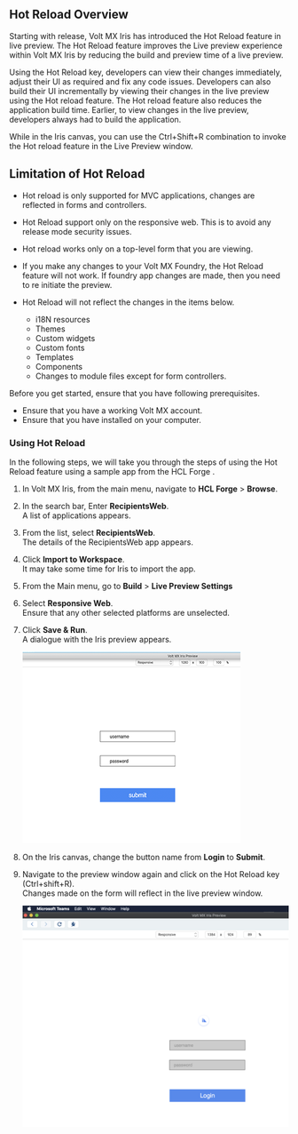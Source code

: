                          


## <a id="hot-reload-overview"></a> Hot Reload Overview


Starting with  release, Volt MX Iris has introduced the Hot Reload feature in live preview. The Hot Reload feature improves the Live preview experience within Volt MX Iris by reducing the build and preview time of a live preview.

Using the Hot Reload key, developers can view their changes immediately, adjust their UI as required and fix any code issues. Developers can also build their UI incrementally by viewing their changes in the live preview using the Hot reload feature. The Hot reload feature also reduces the application build time. Earlier, to view changes in the live preview, developers always had to build the application.

While in the Iris canvas, you can use the Ctrl+Shift+R combination to invoke the Hot reload feature in the Live Preview window.

Limitation of Hot Reload
------------------------

*   Hot reload is only supported for MVC applications, changes are reflected in forms and controllers.
*   Hot Reload support only on the responsive web. This is to avoid any release mode security issues.
    
*   Hot reload works only on a top-level form that you are viewing.
    
*   If you make any changes to your Volt MX Foundry, the Hot Reload feature will not work. If foundry app changes are made, then you need to re initiate the preview.
*   Hot Reload will not reflect the changes in the items below.
    
    *   i18N resources
    *   Themes
    *   Custom widgets
    *   Custom fonts
    *   Templates
    *   Components
    *   Changes to module files except for form controllers.
        

Before you get started, ensure that you have following prerequisites.

*   Ensure that you have a working Volt MX account.
*   Ensure that you have installed on your computer.

### Using Hot Reload

In the following steps, we will take you through the steps of using the Hot Reload feature using a sample app from the HCL Forge .

1.  In Volt MX Iris, from the main menu, navigate to **HCL Forge** \> **Browse**.
2.  In the search bar, Enter **RecipientsWeb**.  
    A list of applications appears.
3.  From the list, select **RecipientsWeb**.  
    The details of the RecipientsWeb app appears.
4.  Click **Import to Workspace**.  
    It may take some time for Iris to import the app.
5.  From the Main menu, go to **Build** > **Live Preview Settings**
6.  Select **Responsive Web**.  
    Ensure that any other selected platforms are unselected.
7.  Click **Save & Run**.  
    A dialogue with the Iris preview appears. 

    ![](Resources/Images/Live_Preview/Before_HotReload_400x352.png)  
    
8.  On the Iris canvas, change the button name from **Login** to **Submit**.
9.  Navigate to the preview window again and click on the Hot Reload key (Ctrl+shift+R).  
    Changes made on the form will reflect in the live preview window.  
    
    ![](Resources/Images/Live_Preview/After_HotReload_393x344.png)
